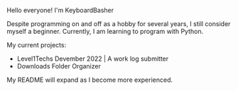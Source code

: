 Hello everyone!
I'm KeyboardBasher

Despite programming on and off as a hobby for several years, I still consider myself a beginner.
Currently, I am learning to program with Python.

My current projects:

- Level1Techs Devember 2022 | A work log submitter
- Downloads Folder Organizer

My README will expand as I become more experienced.
